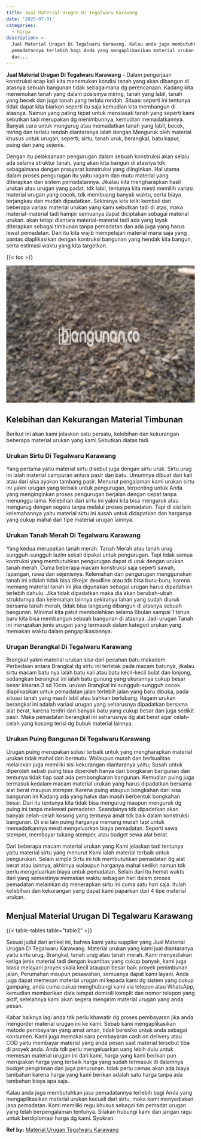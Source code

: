 ```yaml
---
title: Jual Material Urugan Di Tegalwaru Karawang
date: '2025-07-01'
categories:
  - harga
description: >-
  Jual Material Urugan Di Tegalwaru Karawang. Kalau anda juga membutuhkan jasa
  pemadatannya terlebih bagi Anda yang mengaplikasikan material urukan kecuali
  dar...
---
```


**Jual Material Urugan Di Tegalwaru Karawang** – Dalam pengerjaan konstruksi acap kali kita menemukan kondisi tanah yang akan dibangun di atasnya sebuah bangunan tidak sebagaimana dg perencanaan. Kadang kita menemukan tanah yang dalam posisinya miring, tanah yang labil, tanah yang becek dan juga tanah yang terlalu rendah. Situasi seperti ini tentunya tidak dapat kita biarkan seperti itu saja kemudian kita membangun di atasnya. Namun yang paling tepat untuk mensiasati tanah yang seperti kami sebutkan tadi merupakan dg menimbunnya, kemudian memadatkannya. Banyak cara untuk mengurug atau memadatkan tanah yang labil, becek, miring dan terlalu rendah diantaranya ialah dengan Menguruk oleh material khusus untuk urugan, seperti; sirtu, tanah uruk, berangkal, batu kapur, puing dan yang sejenis.

Dengan itu pelaksanaan pengurugan dalam sebuah konstruksi akan selalu ada selama struktur tanah, yang akan kita bangun di atasnya tdk sebagaimana dengan prasyarat konstruksi yang diinginkan. Hal utama dalam proses pengurugan itu yaitu ragam dan mutu material yang diterapkan dan sistem pemadatannya. Jikalau kita mengharapkan hasil urukan atau urugan yang padat, tdk labil, tentunya kita mesti memilih variasi material urugan yang cocok, tdk membuang banyak waktu, serta biaya terjangkau dan mudah dipadatkan. Sekiranya kita teliti kembali dari beberapa variasi material urukan yang kami sebutkan tadi di atas, maka material-material tadi hampir semuanya dapat diciptakan sebagai material urukan. akan tetapi diantara material-material tadi ada yang layak diterapkan sebagai timbunan tanpa pemadatan dan ada juga yang harus lewat pemadatan. Dari itu kita wajib mempelajari material mana saja yang pantas diaplikasikan dengan kontruksi bangunan yang hendak kita bangun, serta estimasi waktu yang kita targetkan.

{{< toc >}}

![Jual Material Urugan Di Tegalwaru Karawang](/images/jual-urugan-24.png)

## Kelebihan dan Kekurangan Material Timbunan

Berikut ini akan kami jelaskan satu persatu, kelebihan dan kekurangan beberapa material urukan yang kami Sebutkan diatas tadi.

### Urukan Sirtu Di Tegalwaru Karawang

Yang pertama yaitu material sirtu disebut juga dengan sirtu uruk. Sirtu urug ini ialah material campuran antara pasir dan batu. Umumnya dibuat dari kali atau dari sisa ayakan tambang pasir. Menurut pengalaman kami urukan sirtu ini yakni urugan yang terbaik untuk pengurugan, terpenting untuk Anda yang menginginkan proses pengurugan berjalan dengan cepat tanpa menunggu lama. Kelebihan dari sirtu ini yakni kita bisa menguruk atau mengurug dengan segera tanpa melalui proses pemadatan. Tapi di sisi lain kelemahannya yaitu material sirtu ini susah untuk didapatkan dan harganya yang cukup mahal dari tipe material urugan lainnya.

### Urukan Tanah Merah Di Tegalwaru Karawang

Yang kedua merupakan tanah merah. Tanah Merah atau tanah urug sungguh-sungguh lazim sekali dipakai untuk pengurugan. Tapi tidak semua kontruksi yang membutuhkan pengurugan dapat di uruk dengan urukan tanah merah. Cuma beberapa macam konstruksi saja seperti sawah, lapangan, rawa dan sejenisnya. Kelemahan dari pengurugan menggunakan tanah ini adalah tidak bisa dikejar deadline atau tdk bisa buru-buru, karena memang material tanah ini jika digunakan sebagai urugan harus dipadatkan terlebih dahulu. Jika tidak dipadatkan maka dia akan berubah-ubah strukturnya dan kelemahan lainnya sekiranya lahan yang sudah diuruk bersama tanah merah, tidak bisa langsung dibangun di atasnya sebuah bangunan. Minimal kita patut membolehkan selama 6bulan sampai 1 tahun baru kita bisa membangun sebuah bangunan di atasnya. Jadi urugan Tanah ini merupakan jenis urugan yang termasuk dalam kategori urukan yang memakan waktu dalam pengaplikasiannya.

### Urugan Berangkal Di Tegalwaru Karawang

Brangkal yakni material urukan sisa dari pecahan batu makadam. Perbedaan antara Brangkal dg sirtu ini terletak pada macam batunya, jikalau sirtu macam batu nya ialah batu kali atau batu kecil-kecil bulat dan lonjong, sedangkan berangkal ini ialah batu gunung yang ukurannya cukup besar besar kisaran 3 sd 10cm. urukan Brangkal ini sungguh-sungguh cocok diaplikasikan untuk pemadatan jalan terlebih jalan yang baru dibuka, pada situasi tanah yang masih labil atau bahkan berlubang. Ragam urukan berangkal ini adalah variasi urugan yang seharusnya dipadatkan bersama alat berat, karena terdiri dari banyak batu yang cukup besar dan juga sedikit pasir. Maka pemadatan berangkal ini seharusnya dg alat berat agar celah-celah yang kosong terisi dg bubuk material lainnya.

### Urukan Puing Bangunan Di Tegalwaru Karawang

Urugan puing merupakan solusi terbaik untuk yang mengharapkan material urukan tidak mahal dan bermutu. Walaupun murah dan berkualitas melainkan juga memiliki sisi kekurangan diantaranya yaitu; Susah untuk diperoleh sebab puing bisa diperoleh hanya dari bongkaran bangunan dan tentunya tidak tiap saat ada pembongkaran bangunan. Kemudian puing juga termasuk kedalam macam material urukan yang harus dipadatkan bersama alat berat maupun stemper. Karena puing ataupun bongkahan dari sisa bangunan ini Kadang ada yang halus dan masih berbentuk bongkahan besar. Dari itu tentunya kita tidak bisa mengurug maupun menguruk dg puing ini tanpa melewati pemadatan. Seandainya tdk dipadatkan akan banyak celah-celah kosong yang tentunya amat tdk baik dalam konstruksi bangunan. Di sisi lain puing harganya memang murah tapi untuk memadatkannya mesti mengeluarkan biaya pemadatan. Seperti sewa stemper, membayar tukang stemper, atau budget sewa alat berat.

Dari beberapa macam material urukan yang Kami jelaskan tadi tentunya yaitu material sirtu yang menurut Kami ialah material terbaik untuk pengurukan. Selain simple Sirtu ini tdk membutuhkan pemadatan dg alat berat atau lainnya, akhirnya walaupun harganya mahal sedikit namun tdk perlu mengeluarkan biaya untuk pemadatan. Selain dari itu hemat waktu dari yang semestinya memakan waktu sebagian hari dalam proses pemadatan melainkan dg menerapkan sirtu ini cuma satu hari saja. Itulah kelebihan dan kekurangan yang dapat kami paparkan dari 4 tipe material urukan.

## Menjual Material Urugan Di Tegalwaru Karawang

{{< table-tables table="table2" >}}

Sesuai judul dari artikel ini, bahwa kami yaitu supplier yang Jual Material Urugan Di Tegalwaru Karawang. Material urukan yang kami jual diantaranya yaitu sirtu urug, Brangkal, tanah urug atau tanah merah. Kami menyediakan ketiga jenis material tadi dengan kuantitas yang cukup banyak, kami juga biasa melayani proyek skala kecil ataupun besar baik proyek penimbunan jalan, Perumahan maupun pesawahan, semuanya dapat kami layani. Anda juga dapat memesan material urugan ini kepada kami dg sistem yang cukup gampang, anda cuma cukup menghubungi kami via telepon atau WhatsApp, kemudian memberikan data tempat domisili komplit dan nomor telepon yang aktif, setelahnya kami akan segera mengirim material urugan yang anda pesan.

Kabar baiknya lagi anda tdk perlu khawatir dg proses pembayaran jika anda mengorder material urugan ini ke kami. Sebab kami mengaplikasikan metode pembayaran yang amat aman, tidak beresiko untuk anda sebagai konsumen. Kami juga memakai cara pembayaran cash on delivery atau COD yaitu membayar material yang anda pesan saat material tersebut tiba di proyek anda. Anda tdk perlu mengeluarkan uang lebih dulu untuk memesan material urugan ini dari kami, harga yang kami berikan pun merupakan harga yang terbaik harga yang sudah termasuk di dalamnya budget pengiriman dan juga penurunan. tidak perlu cemas akan ada biaya tambahan karena harga yang kami berikan adalah satu harga tanpa ada tambahan biaya apa saja.

Kalau anda juga membutuhkan jasa pemadatannya terlebih bagi Anda yang mengaplikasikan material urukan kecuali dari sirtu, maka kami menyediakan jasa pemadatan. Kami memiliki regu khusus sebagai tim pemadat urugan yang telah berpengalaman tentunya. Silakan hubungi kami dan jangan ragu untuk berdiplomasi harga dg kami. Syukran.

**Ref by:** [Material Urugan Tegalwaru Karawang](https://id.wikipedia.org/wiki/Material)
